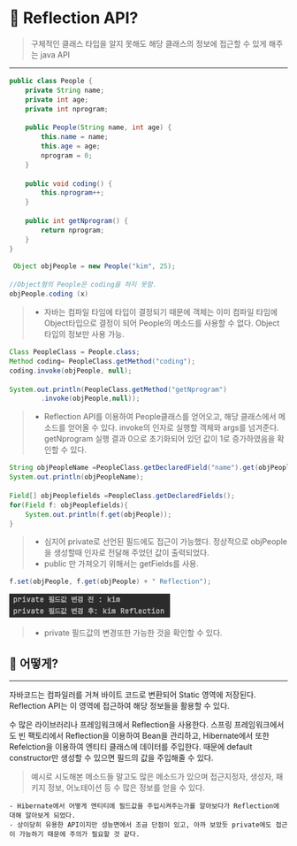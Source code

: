 # 📌 Reflection API?
> 구체적인 클래스 타입을 알지 못해도 해당 클래스의 정보에 접근할 수 있게 해주는 java API
> 
**********


```java
public class People {
    private String name;
    private int age;
    private int nprogram;

    public People(String name, int age) {
        this.name = name;
        this.age = age;
        nprogram = 0;
    }

    public void coding() {
        this.nprogram++;
    }

    public int getNprogram() {
        return nprogram;
    }
}
```

```java
 Object objPeople = new People("kim", 25);

//Object형의 People은 coding을 하지 못함.
objPeople.coding (x)
```
> - 자바는 컴파일 타임에 타입이 결정되기 때문에 객체는 이미 컴파일 타임에 Object타입으로 결정이 되어 People의 메소드를 사용할 수 없다. Object 타입의 정보만 사용 가능.

```java
Class PeopleClass = People.class;
Method coding= PeopleClass.getMethod("coding");
coding.invoke(objPeople, null);

System.out.println(PeopleClass.getMethod("getNprogram")
        .invoke(objPeople,null));
```
> - Reflection API를 이용하여 People클래스를 얻어오고, 해당 클래스에서 메소드를 얻어올 수 있다.
invoke의 인자로 실행할 객체와 args를 넘겨준다. getNprogram 실행 결과 0으로 초기화되어 있던 값이 1로 증가하였음을 확인할 수 있다.


```java
String objPeopleName =PeopleClass.getDeclaredField("name").get(objPeople).toString();
System.out.println(objPeopleName);

Field[] objPeoplefields =PeopleClass.getDeclaredFields();
for(Field f: objPeoplefields){
    System.out.println(f.get(objPeople));
}
```
> - 심지어 private로 선언된 필드에도 접근이 가능했다. 정상적으로 objPeople을 생성할때 인자로 전달해 주었던 값이 출력되었다.
> -  public 만 가져오기 위해서는 getFields를 사용.

```java
f.set(objPeople, f.get(objPeople) + " Reflection");
```
![img.png](img.png)     
> -  private 필드값의 변경또한 가능한 것을 확인할 수 있다.

## 🧐 어떻게?
****
자바코드는 컴파일러를 거쳐 바이트 코드로 변환되어 Static 영역에 저장된다. Reflection API는 이 영역에 접근하여 해당 정보들을 활용할 수 있다.

수 많은 라이브러리나 프레임워크에서 Reflection을 사용한다. 스프링 프레임워크에서도 빈 팩토리에서 Reflection을 이용하여 Bean을 관리하고, Hibernate에서 또한 Refelction을 이용하여 엔티티 클래스에 데이터를 주입한다. 때문에 default constructor만 생성할 수 있으면 필드의 값을 주입해줄 수 있다.

> 예시로 시도해본 메소드들 말고도 많은 메소드가 있으며 접근지정자, 생성자, 패키지 정보, 어노테이션 등 수 많은 정보를 얻을 수 있다.


    - Hibernate에서 어떻게 엔티티에 필드값을 주입시켜주는가를 알아보다가 Reflection에 대해 알아보게 되었다.    
    - 상이당히 유용한 API이지만 성능면에서 조금 단점이 있고, 아까 보았듯 private에도 접근이 가능하기 때문에 주의가 필요할 것 같다.